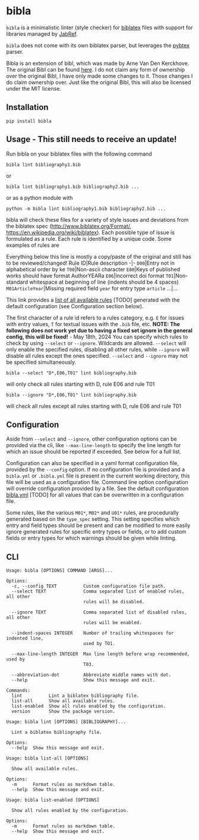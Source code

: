 # bibla

`bibla` is a minimalistic linter (style checker) for [biblatex](http://www.biblatex.org/) files with support for libraries
managed by [JabRef](https://www.jabref.org/).

`bibla` does not come with its own biblatex parser, but leverages the [pybtex](https://pybtex.org/) parser.

Bibla is an extension of bibl, which was made by Arne Van Den Kerckhove. The original Bibl can be found [here](https://gitlab.com/arnevdk/bibl). I do not claim any form of ownership over the original Bibl, I have only made some changes to it. Those changes I do claim ownership over. Just like the original Bibl, this will also be licensed under the MIT license.

## Installation

```shell script
pip install bibla
```
## Usage - This still needs to receive an update!

Run bibla on your biblatex files with the following command
```shell script
bibla lint bibliography1.bib
```
or
```shell script
bibla lint bibliography1.bib bibliography2.bib ... 
```
or as a python module with
```shell script
python -m bibla lint bibliography1.bib bibliography2.bib ... 
```

bibla will check these files for a variety of style issues and deviations from the biblatex spec (http://www.biblatex.org/Format/, https://en.wikipedia.org/wiki/biblatex).
Each possible type of issue is formulated as a rule. Each rule is identified by a unique code. Some examples of rules are 

Everything below this line is mostly a copy/paste of the original and still has to be reviewed/changed!
Rule ID|Rule description
-|-
`D00`|Entry not in alphabetical order by ke
`T00`|Non-ascii character
`E00`|Keys of published works should have format AuthorYEARa
`E06`|Incorrect doi format
`T01`|Non-standard whitespace at beginning of line (indents should be 4 spaces)
`M01ArticleYear`|Missing required field `year` for entry type `article`
...|...

This link provides a [list of all available rules]() \[TODO\]
generated with the default configuration (see Configuration section below).


The first character of a rule id refers to a rules category, e.g. `E` for issues with entry values, `T` for textual
issues with the `.bib` file, etc.
**NOTE: The following does not work yet due to having a fixed set ignore in the general config, this will be fixed!** - May 18th, 2024
You can specify which rules to check by using `--select` or `--ignore`. Wildcards are allowed. `--select` will only
enable the specified rules, disabling all other rules, while `--ignore` will disable all rules except the ones specified.
`--select` and `--ignore` may not be specified simultaneously.
```shell script
bibla --select "D*,E06,T01" lint bibliography.bib
```
will only check all rules starting with D, rule E06 and rule T01
```
bibla --ignore "D*,E06,T01" lint bibliography.bib
```
will check all rules except all rules starting with D, rule E06 and rule T01

## Configuration

Aside from `--select` and `--ignore`, other configuration options can be provided via the cli, like `--max-line-length`
to specify the line length for which an issue should be reported if exceeded. See below for a full list.

Configuration can also be specified in a yaml format configuration file, provided by the `--config` option.
If no configuration file is provided and a `bibla.yml` or `.bibla.yml` file is present in the current working directory,
this file will be used as a configuration file.
Command line option configuration will override configuration provided by a file.
See the default configuration [bibla.yml]() \[TODO\]  for
all values that can be overwritten in a configuration file.

Some rules, like the various `M01*`, `M02*` and `U01*` rules, are procedurally generated based on the `type_spec` setting.
This setting specifies which entry and field types should be present and can be modified to more easily ignore generated
rules for specific entry types or fields, or to add custom fields or entry types for which warnings should be given
while linting.

## CLI
```shell script
Usage: bibla [OPTIONS] COMMAND [ARGS]...

Options:
  -c, --config TEXT          Custom configuration file path.
  --select TEXT              Comma separated list of enabled rules, all other
                             rules will be disabled.

  --ignore TEXT              Comma separated list of disabled rules, all other
                             rules will be enabled.

  --indent-spaces INTEGER    Number of trailing whitespaces for indented line,
                             used by TO1.

  --max-line-length INTEGER  Max line length before wrap recommended, used by
                             T03.

  --abbreviation-dot         Abbreviate middle names with dot.
  --help                     Show this message and exit.

Commands:
  lint          Lint a biblatex bibliography file.
  list-all      Show all available rules.
  list-enabled  Show all rules enabled by the configuration.
  version       Show the package version.
```
```shell script
Usage: bibla lint [OPTIONS] [BIBLIOGRAPHY]...

  Lint a biblatex bibliography file.

Options:
  --help  Show this message and exit.
```
```shell script
Usage: bibla list-all [OPTIONS]

  Show all available rules.

Options:
  -m      Format rules as markdown table.
  --help  Show this message and exit.
```
```shell script
Usage: bibla list-enabled [OPTIONS]

  Show all rules enabled by the configuration.

Options:
  -m      Format rules as markdown table.
  --help  Show this message and exit.
```
